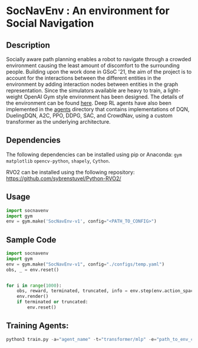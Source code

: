 # SocNavEnv : An environment for Social Navigation

## Description

Socially aware path planning enables a robot to navigate through a crowded environment causing the least amount of discomfort to the surrounding people. Building upon the work done in GSoC '21, the aim of the project is to account for the interactions between the different entities in the environment by adding interaction nodes between entities in the graph representation. Since the simulators available are heavy to train, a light-weight OpenAI Gym style environment has been designed. The details of the environment can be found [here](https://github.com/robocomp/gsoc22-socnavenv/tree/main/socnavenv). 
Deep RL agents have also been implemented in the [agents](https://github.com/robocomp/gsoc22-socnavenv/tree/main/agents) directory that contains implementations of DQN, DuelingDQN, A2C, PPO, DDPG, SAC, and CrowdNav, using a custom transformer as the underlying architecture.

## Dependencies
The following dependencies can be installed using pip or Anaconda: `gym` `matplotlib` `opencv-python`, `shapely`, `Cython`.

RVO2 can be installed using the following repository: https://github.com/sybrenstuvel/Python-RVO2/

## Usage
```python
import socnavenv
import gym
env = gym.make('SocNavEnv-v1', config="<PATH_TO_CONFIG>")  
```
## Sample Code
```python
import socnavenv
import gym
env = gym.make("SocNavEnv-v1", config="./configs/temp.yaml") 
obs, _ = env.reset()


for i in range(1000):
    obs, reward, terminated, truncated, info = env.step(env.action_space.sample())
    env.render()
    if terminated or truncated:
        env.reset()
```

## Training Agents:
```python
python3 train.py -a="agent_name" -t="transformer/mlp" -e="path_to_env_config" -c="path_to_agent_config"
```
